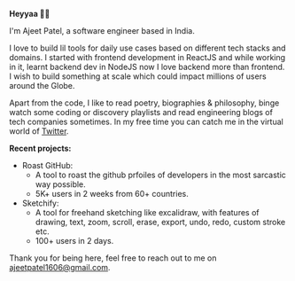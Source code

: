 <b> Heyyaa 🙋‍♂️</b>

I'm Ajeet Patel, a software engineer based in India.

I love to build lil tools for daily use cases based on different tech stacks and domains. I started with frontend development in ReactJS and while working in it, learnt backend dev in NodeJS now I love backend more than frontend. I wish to build something at scale which could impact millions of users around the Globe.

Apart from the code, I like to read poetry, biographies & philosophy, binge watch some coding or discovery playlists and read engineering blogs of tech companies sometimes. In my free time you can catch me in the virtual world of <a href="https://x.com/Iampatelajeet">Twitter</a>.

<b>Recent projects:</b>
- Roast GitHub:
  - A tool to roast the github prfoiles of developers in the most sarcastic way possible.
  - 5K+ users in 2 weeks from 60+ countries.
- Sketchify:
     - A tool for freehand sketching like excalidraw, with features of drawing, text, zoom, scroll, erase, export, undo, redo, custom stroke etc.
     -  100+ users in 2 days.

 Thank you for being here, feel free to reach out to me on ajeetpatel1606@gmail.com.
